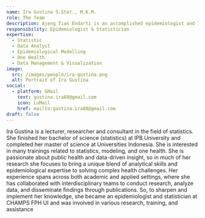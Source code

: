 ```yaml
---
name: Ira Gustina S.Stat., M.K.M.
role: The Team
description: Ajeng Tias Endarti is an accomplished epidemiologist and lecturer with expertise in modeling HIV estimates and projections at various levels, including national, provincial, and district levels. Her work involves conducting impact analyses of HIV interventions on both incidence and mortality, with funding support from UNAIDS
responsibility: Epidemiologist & Statistician
expertise:
  - Statistic
  - Data Analyst
  - Epidemiological Modelling
  - One Health
  - Data Management & Visualization
image:
  src: /images/people/ira-gustina.png
  alt: Portrait of Ira Gustina
social:
  - platform: GMail
    text: gustina.ira88@gmail.com
    icon: LuMail
    href: mailto:gustina.ira88@gmail.com
draft: false
---
```


Ira Gustina is a lecturer, researcher and consultant in the field of statistics. She finished her bachelor of science (statistics) at IPB University and completed her master of science at Universities Indonesia. She is interested in many trainings related to statistics, modeling, and one health. She is passionate about public health and data-driven insight, so in much of her research she focuses to bring a unique blend of analytical skills and epidemiological expertise to solving complex health challenges. Her experience spans across both academic and applied settings, where she has collaborated with interdisciplinary teams to conduct research, analyze data, and disseminate findings through publications. So, to sharpen and implement her knowledge, she became an epidemiologist and statistician at CHAMPS FPH UI and was involved in various research, training, and assistance
